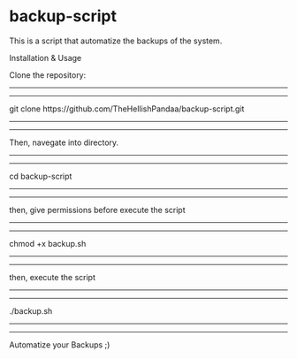 # backup-script
This is a script that automatize the backups of the system.  

Installation & Usage

Clone the repository:

<hr><hr>
git clone https://github.com/TheHellishPandaa/backup-script.git
<hr><hr>
Then, navegate into directory.
<hr><hr>
cd backup-script
<hr><hr>
then, give permissions before execute the script
<hr><hr>
chmod +x backup.sh
<hr><hr>
then, execute the script
<hr><hr>
./backup.sh
<hr><hr>
Automatize your Backups ;)
